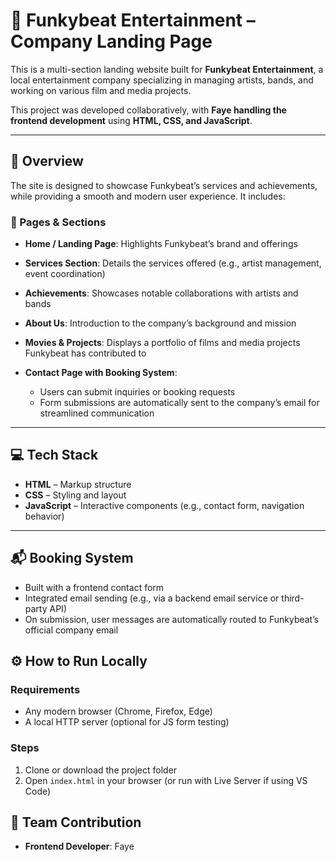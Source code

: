 # 🎵 Funkybeat Entertainment – Company Landing Page

This is a multi-section landing website built for **Funkybeat Entertainment**, a local entertainment company specializing in managing artists, bands, and working on various film and media projects.

This project was developed collaboratively, with **Faye handling the frontend development** using **HTML, CSS, and JavaScript**.

---

## 🌟 Overview

The site is designed to showcase Funkybeat’s services and achievements, while providing a smooth and modern user experience. It includes:

### 📄 Pages & Sections

* **Home / Landing Page**: Highlights Funkybeat’s brand and offerings
* **Services Section**: Details the services offered (e.g., artist management, event coordination)
* **Achievements**: Showcases notable collaborations with artists and bands
* **About Us**: Introduction to the company’s background and mission
* **Movies & Projects**: Displays a portfolio of films and media projects Funkybeat has contributed to
* **Contact Page with Booking System**:

  * Users can submit inquiries or booking requests
  * Form submissions are automatically sent to the company’s email for streamlined communication

---

## 💻 Tech Stack

* **HTML** – Markup structure
* **CSS** – Styling and layout
* **JavaScript** – Interactive components (e.g., contact form, navigation behavior)

---

## 📬 Booking System

* Built with a frontend contact form
* Integrated email sending (e.g., via a backend email service or third-party API)
* On submission, user messages are automatically routed to Funkybeat’s official company email


## ⚙️ How to Run Locally

### Requirements

* Any modern browser (Chrome, Firefox, Edge)
* A local HTTP server (optional for JS form testing)

### Steps

1. Clone or download the project folder
2. Open `index.html` in your browser
   (or run with Live Server if using VS Code)


## 🤝 Team Contribution

* **Frontend Developer**: Faye


